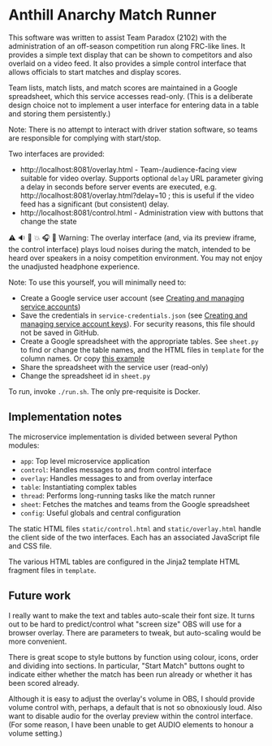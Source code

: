 # Anthill Anarchy Match Runner

This software was written to assist Team Paradox (2102) with the administration of an off-season competition run along FRC-like lines.  It provides a simple text display that can be shown to competitors and also overlaid on a video feed.  It also provides a simple control interface that allows officials to start matches and display scores.

Team lists, match lists, and match scores are maintained in a Google spreadsheet, which this service accesses read-only.  (This is a deliberate design choice not to implement a user interface for entering data in a table and storing them persistently.)

Note: There is no attempt to interact with driver station software, so teams are responsible for complying with start/stop.

Two interfaces are provided:
* http://localhost:8081/overlay.html - Team-/audience-facing view suitable for video overlay.  Supports optional `delay` URL parameter giving a delay in seconds before server events are executed, e.g. http://localhost:8081/overlay.html?delay=10 ; this is useful if the video feed has a significant (but consistent) delay.
* http://localhost:8081/control.html - Administration view with buttons that change the state

:warning: :sound: :mega: :boom: :headphones: :hear_no_evil: Warning: The overlay interface (and, via its preview iframe, the control interface) plays loud noises during the match, intended to be heard over speakers in a noisy competition environment.  You may not enjoy the unadjusted headphone experience.  

Note: To use this yourself, you will minimally need to:
* Create a Google service user account (see [Creating and managing service accounts](https://cloud.google.com/iam/docs/creating-managing-service-accounts))
* Save the credentials in `service-credentials.json` (see [Creating and managing service account keys](https://cloud.google.com/iam/docs/creating-managing-service-account-keys)).  For security reasons, this file should not be saved in GitHub.
* Create a Google spreadsheet with the appropriate tables.  See `sheet.py` to find or change the table names, and the HTML files in `template` for the column names.  Or copy [this example](https://docs.google.com/spreadsheets/d/1BNnA14cs9spTda4PTTuU-bUsmUI4uJ3H_fQOJnVx3xQ/edit?usp=sharing)
* Share the spreadsheet with the service user (read-only)
* Change the spreadsheet id in `sheet.py`

To run, invoke `./run.sh`.  The only pre-requisite is Docker.

## Implementation notes

The microservice implementation is divided between several Python modules:
* `app`: Top level microservice application
* `control`: Handles messages to and from control interface
* `overlay`: Handles messages to and from overlay interface
* `table`: Instantiating complex tables
* `thread`: Performs long-running tasks like the match runner
* `sheet`: Fetches the matches and teams from the Google spreadsheet
* `config`: Useful globals and central configuration

The static HTML files `static/control.html` and `static/overlay.html` handle the client side of the two interfaces.  Each has an associated JavaScript file and CSS file.

The various HTML tables are configured in the Jinja2 template HTML fragment files in `template`.

## Future work

I really want to make the text and tables auto-scale their font size.  It turns out to be hard to predict/control what "screen size" OBS will use for a browser overlay.  There are parameters to tweak, but auto-scaling would be more convenient.

There is great scope to style buttons by function using colour, icons, order and dividing into sections.  In particular, "Start Match" buttons ought to indicate either whether the match has been run already or whether it has been scored already.

Although it is easy to adjust the overlay's volume in OBS, I should provide volume control with, perhaps, a default that is not so obnoxiously loud.  Also want to disable audio for the overlay preview within the control interface.  (For some reason, I have been unable to get AUDIO elements to honour a volume setting.)